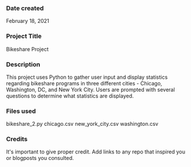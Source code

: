 ### Date created
February 18, 2021

### Project Title
Bikeshare Project

### Description
This project uses Python to gather user input and display statistics regarding bikeshare programs in three different cities - Chicago, Washington, DC, and New York City. Users are prompted with several questions to determine what statistics are displayed.

### Files used
bikeshare_2.py
chicago.csv
new_york_city.csv
washington.csv


### Credits
It's important to give proper credit. Add links to any repo that inspired you or blogposts you consulted.
